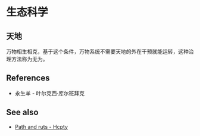 # 生态科学

## 天地

万物相生相克，基于这个条件，万物系统不需要天地的外在干预就能运转，这种治理方法称为无为。

## References

- 永生羊 - 叶尔克西·库尔班拜克

## See also

- [Path and ruts - Hcpty](https://github.com/Hcpty/path-and-ruts)
